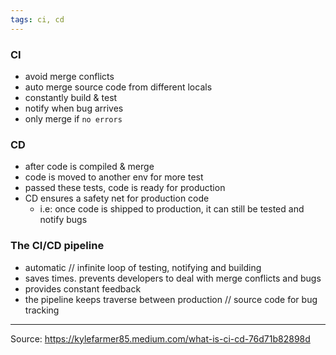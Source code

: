 ```yaml
---
tags: ci, cd
---
```


### CI
- avoid merge conflicts
- auto merge source code from different locals
- constantly build & test
- notify when bug arrives
- only merge if `no errors`

### CD
- after code is compiled & merge
- code is moved to another env for more test
- passed these tests, code is ready for production
- CD ensures a safety net for production code
	- i.e: once code is shipped to production, it can still be tested and notify bugs

### The CI/CD pipeline
- automatic // infinite loop of testing, notifying and building
- saves times. prevents developers to deal with merge conflicts and bugs
- provides constant feedback
- the pipeline keeps traverse between production // source code for bug tracking

---
Source: https://kylefarmer85.medium.com/what-is-ci-cd-76d71b82898d